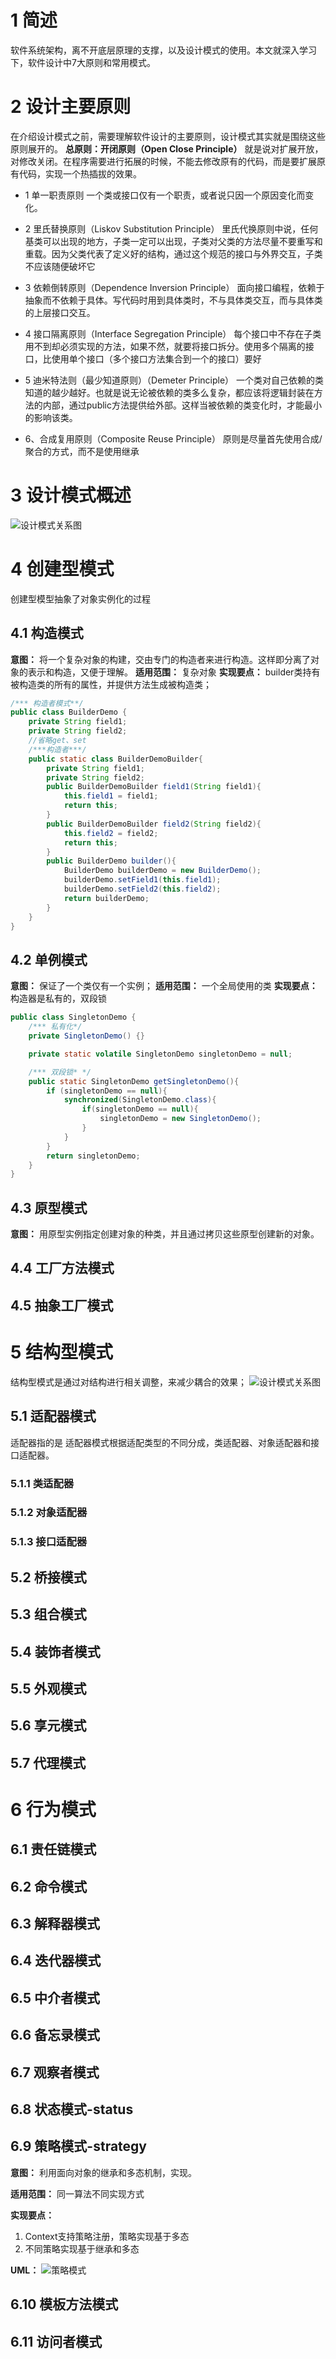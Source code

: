 # 1 简述

软件系统架构，离不开底层原理的支撑，以及设计模式的使用。本文就深入学习下，软件设计中7大原则和常用模式。

# 2 设计主要原则

在介绍设计模式之前，需要理解软件设计的主要原则，设计模式其实就是围绕这些原则展开的。
**总原则：开闭原则（Open Close Principle）**
就是说对扩展开放，对修改关闭。在程序需要进行拓展的时候，不能去修改原有的代码，而是要扩展原有代码，实现一个热插拔的效果。

* 1 单一职责原则
  一个类或接口仅有一个职责，或者说只因一个原因变化而变化。

* 2 里氏替换原则（Liskov Substitution Principle）
  里氏代换原则中说，任何基类可以出现的地方，子类一定可以出现，子类对父类的方法尽量不要重写和重载。因为父类代表了定义好的结构，通过这个规范的接口与外界交互，子类不应该随便破坏它

* 3 依赖倒转原则（Dependence Inversion Principle）
  面向接口编程，依赖于抽象而不依赖于具体。写代码时用到具体类时，不与具体类交互，而与具体类的上层接口交互。

* 4 接口隔离原则（Interface Segregation Principle）
  每个接口中不存在子类用不到却必须实现的方法，如果不然，就要将接口拆分。使用多个隔离的接口，比使用单个接口（多个接口方法集合到一个的接口）要好

* 5 迪米特法则（最少知道原则）（Demeter Principle）
  一个类对自己依赖的类知道的越少越好。也就是说无论被依赖的类多么复杂，都应该将逻辑封装在方法的内部，通过public方法提供给外部。这样当被依赖的类变化时，才能最小的影响该类。

* 6、合成复用原则（Composite Reuse Principle）
  原则是尽量首先使用合成/聚合的方式，而不是使用继承

# 3 设计模式概述

![设计模式关系图](/images/design_patterns.png)

# 4 创建型模式

创建型模型抽象了对象实例化的过程

## 4.1 构造模式

**意图：** 将一个复杂对象的构建，交由专门的构造者来进行构造。这样即分离了对象的表示和构造，又便于理解。
**适用范围：** 复杂对象
**实现要点：** builder类持有被构造类的所有的属性，并提供方法生成被构造类；

```java
/*** 构造者模式**/
public class BuilderDemo {
    private String field1;
    private String field2;
    //省略get、set
    /***构造者***/
    public static class BuilderDemoBuilder{
        private String field1;
        private String field2;
        public BuilderDemoBuilder field1(String field1){
            this.field1 = field1;
            return this;
        }
        public BuilderDemoBuilder field2(String field2){
            this.field2 = field2;
            return this;
        }
        public BuilderDemo builder(){
            BuilderDemo builderDemo = new BuilderDemo();
            builderDemo.setField1(this.field1);
            builderDemo.setField2(this.field2);
            return builderDemo;
        }
    }
}
```

## 4.2 单例模式

**意图：** 保证了一个类仅有一个实例；
**适用范围：** 一个全局使用的类
**实现要点：** 构造器是私有的，双段锁

```java
public class SingletonDemo {
    /*** 私有化*/
    private SingletonDemo() {}

    private static volatile SingletonDemo singletonDemo = null;

    /*** 双段锁* */
    public static SingletonDemo getSingletonDemo(){
        if (singletonDemo == null){
            synchronized(SingletonDemo.class){
                if(singletonDemo == null){
                    singletonDemo = new SingletonDemo();
                }
            }
        }
        return singletonDemo;
    }
}
```

## 4.3 原型模式

**意图：** 用原型实例指定创建对象的种类，并且通过拷贝这些原型创建新的对象。

## 4.4 工厂方法模式


## 4.5 抽象工厂模式

# 5 结构型模式

结构型模式是通过对结构进行相关调整，来减少耦合的效果；
![设计模式关系图](/images/architecture/design_mode/structure_mode.png)

## 5.1 适配器模式

适配器指的是
适配器模式根据适配类型的不同分成，类适配器、对象适配器和接口适配器。

### 5.1.1 类适配器

### 5.1.2 对象适配器

### 5.1.3 接口适配器

## 5.2 桥接模式

## 5.3 组合模式

## 5.4 装饰者模式

## 5.5 外观模式

## 5.6 享元模式

## 5.7 代理模式

# 6 行为模式

## 6.1 责任链模式

## 6.2 命令模式

## 6.3 解释器模式

## 6.4 迭代器模式

## 6.5 中介者模式

## 6.6 备忘录模式

## 6.7 观察者模式

## 6.8 状态模式-status

## 6.9 策略模式-strategy

**意图：** 利用面向对象的继承和多态机制，实现。

**适用范围：** 同一算法不同实现方式

**实现要点：** 
 1. Context支持策略注册，策略实现基于多态
 2. 不同策略实现基于继承和多态

**UML：**
![策略模式](/images/architecture/design_mode/strategy-mode.png)

## 6.10 模板方法模式

## 6.11 访问者模式
